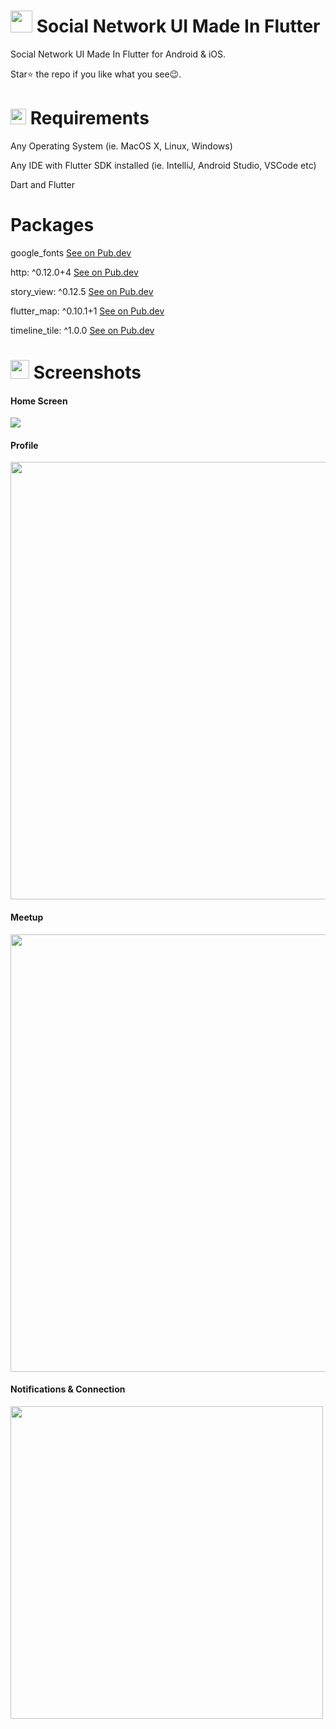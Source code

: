 # <img src="https://github.com/stevie1mat/Social-Network-UI-Made-In-Flutter/blob/main/images/logo.png" width="35"> Social Network UI Made In Flutter
 
 Social Network UI Made In Flutter for Android & iOS. 
 
 Star⭐ the repo if you like what you see😉.

# <img src="https://cdn.freebiesupply.com/logos/large/2x/visual-studio-code-logo-png-transparent.png" width="25"> Requirements
Any Operating System (ie. MacOS X, Linux, Windows)

Any IDE with Flutter SDK installed (ie. IntelliJ, Android Studio, VSCode etc)

Dart and Flutter

# Packages

google_fonts
<a href="https://pub.dev/packages/google_fonts">See on Pub.dev</a>

http: ^0.12.0+4
<a href="https://pub.dev/packages/http">See on Pub.dev</a>

story_view: ^0.12.5
<a href="https://pub.dev/packages/story_view">See on Pub.dev</a>

flutter_map: ^0.10.1+1
<a href="https://pub.dev/packages/flutter_map">See on Pub.dev</a>

timeline_tile: ^1.0.0
<a href="https://pub.dev/packages/timeline_tile">See on Pub.dev</a>

# <img src="https://lh3.googleusercontent.com/proxy/HwEXMLoa07VEI7MariVVdAF0MJxeYOGX1bil-9Q-g7JHjXKM19w1m7vsqsLcsENWPMRSWx-bwvD4GzI086DlUMpHBxHAHVh520t65ykx9mVA4MvQMtFa2eP6FkfLJVjbqE8dI2eo" width="30"> Screenshots

<h4>Home Screen</h4>
<img src="https://github.com/stevie1mat/Social-Network-UI-Made-In-Flutter/blob/main/homewithstatus.png">

<h4>Profile</h4>
<img src="https://github.com/stevie1mat/Social-Network-UI-Made-In-Flutter/blob/main/profile.png" width="700">

<h4>Meetup</h4>
<img src="https://github.com/stevie1mat/Social-Network-UI-Made-In-Flutter/blob/main/meetup.png" width="700">

<h4>Notifications & Connection</h4>
<img src="https://github.com/stevie1mat/Social-Network-UI-Made-In-Flutter/blob/main/notificationandconnection.png" width="500">
